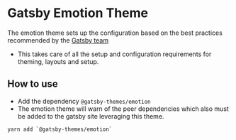 # Gatsby Emotion Theme

The emotion theme sets up the configuration based on the best practices recommended by the [Gatsby team](https://www.gatsbyjs.org/docs/emotion/)

- This takes care of all the setup and configuration requirements for theming, layouts and setup.

## How to use

- Add the dependency `@gatsby-themes/emotion`
- The emotion theme will warn of the peer dependencies which also must be added to the gatsby site leveraging this theme.

```bash
yarn add `@gatsby-themes/emotion`
```
